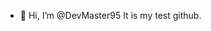- 👋 Hi, I’m @DevMaster95
It is my test github.
<!---
DevMaster95/DevMaster95 is a ✨ special ✨ repository because its `README.md` (this file) appears on your GitHub profile.
You can click the Preview link to take a look at your changes.
--->
